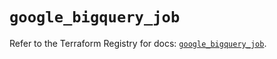 # `google_bigquery_job`

Refer to the Terraform Registry for docs: [`google_bigquery_job`](https://registry.terraform.io/providers/hashicorp/google/6.2.0/docs/resources/bigquery_job).
